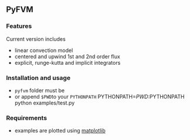 PyFVM
-----

### Features
Current version includes
* linear convection model
* centered and upwind 1st and 2nd order flux
* explicit, runge-kutta and implicit integrators

### Installation and usage
* `pyfvm` folder must be 
* or append `$PWD`to your `PYTHONPATH`
    PYTHONPATH=$PWD:$PYTHONPATH python examples/test.py

### Requirements
* examples are plotted using [matplotlib](http://matplotlib.org)


